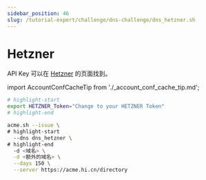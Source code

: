 ```yaml
---
sidebar_position: 46
slug: /tutorial-expert/challenge/dns-challenge/dns_hetzner.sh
---
```


# Hetzner
API Key 可以在 [Hetzner](https://dns.hetzner.com/settings/api-token) 的页面找到。



import AccountConfCacheTip from './_account_conf_cache_tip.md';

<AccountConfCacheTip />

```bash
# highlight-start
export HETZNER_Token="Change to your HETZNER Token"
# highlight-end

acme.sh --issue \
# highlight-start
  --dns dns_hetzner \
# highlight-end
  -d <域名> \
  -d <额外的域名> \
  --days 150 \
  --server https://acme.hi.cn/directory
```
